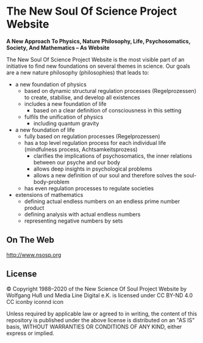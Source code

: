 # The New Soul Of Science Project Website
**A New Approach To Physics, Nature Philosophy, Life, Psychosomatics, Society, And Mathematics – As Website**

The New Soul Of Science Project Website is the most visible part of an initiative to find new foundations on several themes in science. Our goals are a new nature philosophy (philosophies) that leads to:

- a new foundation of physics
  - based on dynamic structural regulation processes (Regelprozessen) to create, stabilise, and develop all existences
  - includes a new foundation of life
    - based on a clear definition of consciousness in this setting
  - fulfils the unification of physics
    - including quantum gravity
- a new foundation of life
  - fully based on regulation processes (Regelprozessen)
  - has a top level regulation process for each individual life (mindfulness process, Achtsamkeitsprozess)
    - clarifies the implications of psychosomatics, the inner relations between our psyche and our body
    - allows deep insights in psychological problems 
    - allows a new definition of our soul and therefore solves the soul-body-problem
  - has even regulation processes to regulate societies
- extensions of mathematics
  - defining actual endless numbers on an endless prime number product 
  - defining analysis with actual endless numbers 
  - representing negative numbers by sets 
  

## On The Web

http://www.nsosp.org


## License

© Copyright 1988–2020 of the New Science Of Soul Project Website by Wolfgang Huß und Media Line Digital e.K. is licensed under CC BY-ND 4.0 CC iconby iconnd icon

Unless required by applicable law or agreed to in writing, the content of this repository is published under the above license is distributed on an "AS IS" basis, WITHOUT WARRANTIES OR CONDITIONS OF ANY KIND, either express or implied.
